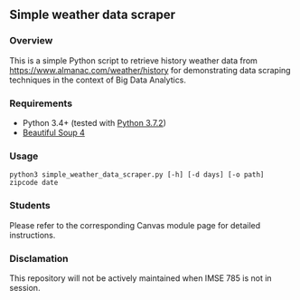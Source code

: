 ## Simple weather data scraper

### Overview
This is a simple Python script to retrieve history weather data from https://www.almanac.com/weather/history for demonstrating data scraping techniques in the context of Big Data Analytics.

### Requirements
  - Python 3.4+ (tested with [Python 3.7.2](https://www.python.org/downloads/release/python-372/))
  - [Beautiful Soup 4](https://www.crummy.com/software/BeautifulSoup/bs4/doc/)

### Usage
```
python3 simple_weather_data_scraper.py [-h] [-d days] [-o path] zipcode date
```

### Students
Please refer to the corresponding Canvas module page for detailed instructions.

### Disclamation
This repository will not be actively maintained when IMSE 785 is not in session.   

